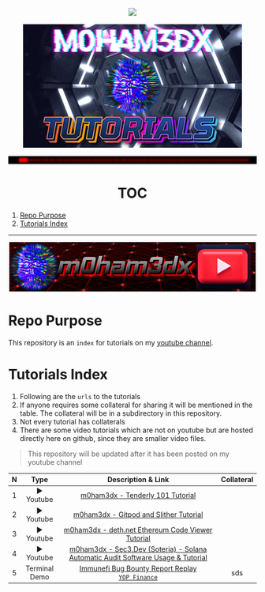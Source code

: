 
<p align="center">
<a href="https://twitter.com/m0ham3dxx" target="_blank">
<img src="https://hits.seeyoufarm.com/api/count/incr/badge.svg?url=https%3A%2F%2Fgithub.com%2Fm0ham3dx%2Fmx-tutz&count_bg=%234C0027&title_bg=%231A1A40&icon=exercism.svg&icon_color=%23F806CC&title=cats&edge_flat=false"/>
</a>
</p>

<p align="center">
<a href="https://twitter.com/m0ham3dxx" target="_blank">
<img src="./img/H.gif">
</a>
</p>

<p align="center">
<a href="https://twitter.com/m0ham3dxx" target="_blank">
<img src="./img/al.gif">
</a>
</p>

<h1 align="center"> TOC </h1>

1. [Repo Purpose](#repo-purpose)
2. [Tutorials Index](#tutorials-index)

----

<p align="center">
<a href="https://www.youtube.com/channel/UClypqHQkhsNZSD0eRmN3Piw" target="_blank">
<img src="./img/yt.png">
</a>
</p>

# Repo Purpose 

This repository is an `index` for tutorials on my [youtube channel](https://www.youtube.com/channel/UClypqHQkhsNZSD0eRmN3Piw). 

# Tutorials Index 

1. Following are the `urls` to the tutorials 
2. If anyone requires some collateral for sharing it will be mentioned in the table. The collateral will be in a subdirectory in this repository.
3. Not every tutorial has collaterals
4. There are some video tutorials which are not on youtube but are hosted directly here on github, since they are smaller video files. 

> This repository will be updated after it has been posted on my youtube channel

N | Type | Description & Link | Collateral 
|:--:|:--:|:--:|:--:|
1 | ▶️ Youtube | [m0ham3dx - Tenderly 101 Tutorial](https://youtu.be/aGswUJTDQ98)
2 | ▶️ Youtube | [m0ham3dx - Gitpod and Slither Tutorial](https://youtu.be/bgv0rVPgjzY)
3 | ▶️ Youtube | [m0ham3dx - deth.net Ethereum Code Viewer Tutorial](https://youtu.be/d9xE8Cyj7dU)
4 | ▶️ Youtube | [m0ham3dx - Sec3.Dev (Soteria) - Solana Automatic Audit Software Usage & Tutorial](https://youtu.be/jmVBybO6EIo)
5 | Terminal <br> Demo | [Immunefi Bug Bounty Report Replay <br> `YOP Finance`](https://medium.com/immunefi/how-to-use-foundry-to-poc-bug-leads-part-2-b7b3807400df) | sds
